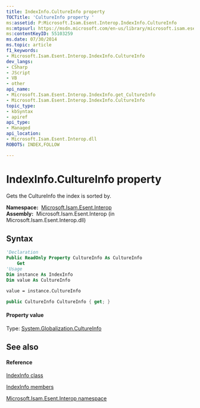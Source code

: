 ```yaml
---
title: IndexInfo.CultureInfo property 
TOCTitle: 'CultureInfo property '
ms:assetid: P:Microsoft.Isam.Esent.Interop.IndexInfo.CultureInfo
ms:mtpsurl: https://msdn.microsoft.com/en-us/library/microsoft.isam.esent.interop.indexinfo.cultureinfo(v=EXCHG.10)
ms:contentKeyID: 55103259
ms.date: 07/30/2014
ms.topic: article
f1_keywords:
- Microsoft.Isam.Esent.Interop.IndexInfo.CultureInfo
dev_langs:
- CSharp
- JScript
- VB
- other
api_name: 
- Microsoft.Isam.Esent.Interop.IndexInfo.get_CultureInfo
- Microsoft.Isam.Esent.Interop.IndexInfo.CultureInfo
topic_type: 
- kbSyntax
- apiref
api_type: 
- Managed
api_location: 
- Microsoft.Isam.Esent.Interop.dll
ROBOTS: INDEX,FOLLOW

---
```


# IndexInfo.CultureInfo property

Gets the CultureInfo the index is sorted by.

**Namespace:**  [Microsoft.Isam.Esent.Interop](hh596136\(v=exchg.10\).md)  
**Assembly:**  Microsoft.Isam.Esent.Interop (in Microsoft.Isam.Esent.Interop.dll)

## Syntax

``` vb
'Declaration
Public ReadOnly Property CultureInfo As CultureInfo
    Get
'Usage
Dim instance As IndexInfo
Dim value As CultureInfo

value = instance.CultureInfo
```

``` csharp
public CultureInfo CultureInfo { get; }
```

#### Property value

Type: [System.Globalization.CultureInfo](https://docs.microsoft.com/dotnet/api/system.globalization.cultureinfo?redirectedfrom=MSDN)  

## See also

#### Reference

[IndexInfo class](dn350919\(v=exchg.10\).md)

[IndexInfo members](dn350916\(v=exchg.10\).md)

[Microsoft.Isam.Esent.Interop namespace](hh596136\(v=exchg.10\).md)

